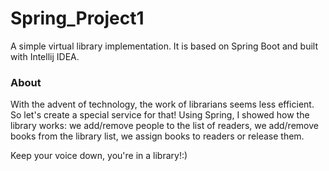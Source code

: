 # Spring_Project1

A simple virtual library implementation. It is based on Spring Boot and built with Intellij IDEA.

### About

With the advent of technology, the work of librarians seems less efficient. So let's create a special service for that! Using Spring, I showed how the library works: we add/remove people to the list of readers, we add/remove books from the library list, we assign books to readers or release them.

Keep your voice down, you're in a library!:)
